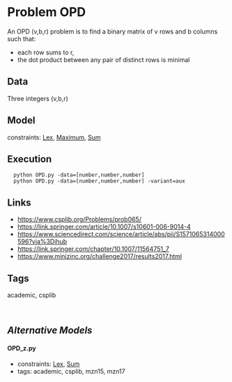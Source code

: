 # Problem OPD

An OPD (v,b,r) problem is to find a binary matrix of v rows and b columns such that:
   - each row sums to r,
   - the dot product between any pair of distinct rows is minimal

## Data
  Three integers (v,b,r)

## Model
  constraints: [Lex](http://pycsp.org/documentation/constraints/Lex), [Maximum](http://pycsp.org/documentation/constraints/Maximum), [Sum](http://pycsp.org/documentation/constraints/Sum)

## Execution
```
  python OPD.py -data=[number,number,number]
  python OPD.py -data=[number,number,number] -variant=aux
```

## Links
  - https://www.csplib.org/Problems/prob065/
  - https://link.springer.com/article/10.1007/s10601-006-9014-4
  - https://www.sciencedirect.com/science/article/abs/pii/S1571065314000596?via%3Dihub
  - https://link.springer.com/chapter/10.1007/11564751_7
  - https://www.minizinc.org/challenge2017/results2017.html

## Tags
  academic, csplib

<br />

## _Alternative Models_

#### OPD_z.py
 - constraints: [Lex](http://pycsp.org/documentation/constraints/Lex), [Sum](http://pycsp.org/documentation/constraints/Sum)
 - tags: academic, csplib, mzn15, mzn17

